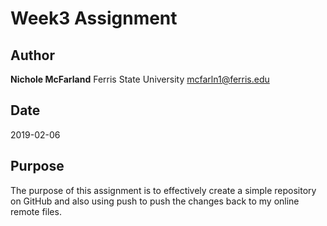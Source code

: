 # Week3 Assignment
## Author
**Nichole McFarland**
Ferris State University
[mcfarln1@ferris.edu](mailto:mcfarln1@ferris.edu)
## Date
2019-02-06
## Purpose
The purpose of this assignment is to effectively create a simple repository on GitHub and also using push to push the changes back to my online remote files.